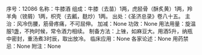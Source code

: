 序号：12086
名称：牛膝酒
组成：牛膝（去苗）1两，虎胫骨（酥炙黄）1两，羚羊角（镑屑）1两，枳壳（去瓤，麸炒）1两。
出处：《圣济总录》卷八十五。
主治：风冷伤腰，筋骨疼痛，不可屈伸。
加减：None
功效：None
用法用量：旋温服1盏，不拘时候，常令酒力相续。
制备方法：上锉，如麻豆大。用酒5升，纳瓶中密封，重汤煮3时辰，取出放冷。
临床应用：None
各家论述：None
用药禁忌：None
附注：None

